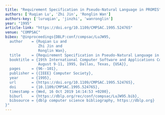 ```yaml
---
title: "Requirement Specification in Pseudo-Natural Language in PROMIS"
authors: ['Ruqian Lu', 'Zhi Jin', 'Ronglin Wan']
authors-key: ['luruqian', 'jinzhi', 'wanronglin']
year: "1995"
article-link: "https://doi.org/10.1109/CMPSAC.1995.524765"
venue: "COMPSAC"
bibex: "@inproceedings{DBLP:conf/compsac/LuJW95,
  author    = {Ruqian Lu and
               Zhi Jin and
               Ronglin Wan},
  title     = {Requirement Specification in Pseudo-Natural Language in {PROMIS}},
  booktitle = {19th International Computer Software and Applications Conference (COMPSAC'95),
               August 9-11, 1995, Dallas, Texas, {USA}},
  pages     = {96--101},
  publisher = {{IEEE} Computer Society},
  year      = {1995},
  url       = {https://doi.org/10.1109/CMPSAC.1995.524765},
  doi       = {10.1109/CMPSAC.1995.524765},
  timestamp = {Wed, 16 Oct 2019 14:14:53 +0200},
  biburl    = {https://dblp.org/rec/conf/compsac/LuJW95.bib},
  bibsource = {dblp computer science bibliography, https://dblp.org}
}"
---
```

